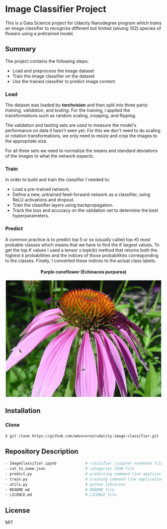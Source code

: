 # Image Classifier Project
This is a Data Science project for Udacity Nanodegree program which trains an image classifier to recognize different but limited (among 102) species of flowers using a pretrained model. 

## Summary

The project contains the following steps:

 - Load and preprocess the image dataset
 - Train the image classifier on the dataset
 - Use the trained classifier to predict image content

### Load 

The dataset was loaded by **torchvision** and then split into three parts: *training*, *validation*, and *testing*. For the training, I applied the transformations such as random scaling, cropping, and flipping. 

The validation and testing sets are used to measure the model's performance on data it hasn't seen yet. For this we don't need to do scaling or rotation transformations, we only need to resize and crop the images to the appropriate size.

For all three sets we need to normalize the means and standard deviations of the images to what the network expects. 

### Train

In order to build and train the classifier I needed to:

 - Load a pre-trained network. 
 - Define a new, untrained feed-forward network as a classifier, using ReLU activations and dropout.
 - Train the classifier layers using backpropagation.
 - Track the loss and accuracy on the validation set to determine the best hyperparameters.

### Predict

A common practice is to predict top 5 or so (usually called top-*K*) most probable classes which means that we have to find the *K* largest values. To get the top *K* values I used a tensor x.topk(k) method that returns both the highest *k* probabilities and the indices of those probabilities corresponding to the classes. Finally, I converted these indices to the actual class labels.

<div align="center">
  <h4>Purple coneflower (Echinacea purpurea)</h4>
  <img src="purple-coneflower.jpg">
</div>

## Installation
### Clone
```sh
$ git clone https://github.com/amosvoron/udacity-image-classifier.git
```

## Repository Description

```sh
- ImageClassifier.ipynb             # classifier (jupyter notebook file)
- cat_to_name.json                  # categories JSON file
- predict.py                        # predicting command-line application
- train.py                          # training command-line application
- utils.py                          # python libraries
- README.md                         # README file
- LICENCE.md                        # LICENCE file
```

## License

MIT

